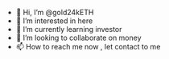 - 👋 Hi, I’m @gold24kETH
- 👀 I’m interested in here
- 🌱 I’m currently learning investor
- 💞️ I’m looking to collaborate on money
- 📫 How to reach me now , let contact to me 

<!---
gold24kETH/gold24kETH is a ✨ special ✨ repository because its `README.md` (this file) appears on your GitHub profile.
You can click the Preview link to take a look at your .
--->
